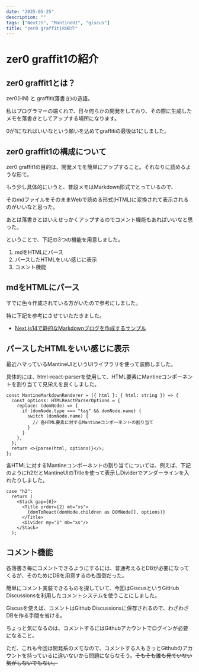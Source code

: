 ```yaml
---
date: "2025-05-25"
description: ""
tags: ["NextJS", "MantineUI", "giscus"]
title: "zer0 graffit1の紹介"
---
```


# zer0 graffit1の紹介

## zer0 graffit1とは？

zer0(HN) と graffiti(落書き)の造語。

私はプログラマーの端くれで、日々何らかの開発をしており、その際に生成したメモを落書きとしてアップする場所になります。

0が1になればいいなという願いを込めてgraffitiの最後は1にしました。

## zer0 graffit1の構成について

zer0 graffit1の目的は、開発メモを簡単にアップすること。それなりに読めるような形で。

もう少し具体的にいうと、普段メモはMarkdown形式でとっているので、

そのmdファイルをそのままWebで読める形式(HTML)に変換されて表示されるのがいいなと思った。

あとは落書きとはいえせっかくアップするのでコメント機能もあればいいなと思った。

ということで、下記の3つの機能を用意しました。
1. mdをHTMLにパース
2. パースしたHTMLをいい感じに表示
3. コメント機能

## mdをHTMLにパース

すでに色々作成されている方がいたので参考にしました。

特に下記を参考にさせていただきました。

- [Next.js14で静的なMarkdownブログを作成するサンプル]([https://exiz.org/posts/nextjs14-create-markdown-blog/](https://exiz.org/posts/nextjs14-create-markdown-blog/))

## パースしたHTMLをいい感じに表示

最近ハマっているMantineUIというUIライブラリを使って装飾しました。

具体的には、html-react-parserを使用して、HTML要素にMantineコンポーネントを割り当てて見栄えを良くしました。

```tsx
const MantineMarkdownRenderer = ({ html }: { html: string }) => {
  const options: HTMLReactParserOptions = {
    replace: (domNode) => {
      if (domNode.type === "tag" && domNode.name) {
        switch (domNode.name) {
          // 各HTML要素に対するMantineコンポーネントの割り当て
        }
      }
    },
  };
  return <>{parse(html, options)}</>;
};
```

各HTMLに対するMantineコンポーネントの割り当てについては、例えば、下記のようにh2だとMantineUIのTitleを使って表示しDividerでアンダーラインを入れたりしました。

```tsx
case "h2":
  return (
    <Stack gap={0}>
      <Title order={2} mt="xs">
        {domToReact(domNode.children as DOMNode[], options)}
      </Title>
      <Divider my="1" mb="xs"/>
    </Stack>
  );
```

## コメント機能
各落書き毎にコメントできるようにするには、普通考えるとDBが必要になってくるが、そのためにDBを用意するのも面倒だった。

簡単にコメント実装できるものを探していて、今回はGiscusというGitHub Discussionsを利用したコメントシステムを使うことにしました。

Giscusを使えば、コメントはGithub Discussionsに保存されるので、わざわざDBを作る手間を省ける。

ちょっと気になるのは、コメントするにはGithubアカウントでログインが必要になること。

ただ、これも今回は開発系のメモなので、コメントする人もきっとGithubのアカウントを持っているに違いないから問題にならなそう。~~そもそも誰も見ていない気がしないでもない。~~